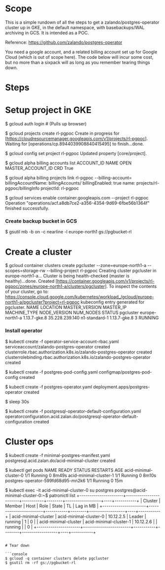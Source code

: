 # Scope

This is a simple rundown of all the steps to get a zalando/postgres-operator cluster up in GKE, in the default namespace, with basebackups/WAL archiving in GCS. It is intended as a POC.

Reference: https://github.com/zalando/postgres-operator

You need a google account, and a related billing account set up for Google Cloud (which is out of scope here). The code below will incur some cost, but no more than a sixpack will as long as you remember tearing things down.

# Steps

# Setup project in GKE

$ gcloud auth login  # (Pulls up browser)

$ gcloud projects create rl-pgpoc
Create in progress for [https://cloudresourcemanager.googleapis.com/v1/projects/rl-pgpoc].
Waiting for [operations/cp.8944039908840415495] to finish...done.
     
$ gcloud config set project rl-pgpoc
Updated property [core/project].

$ gcloud alpha billing accounts list
ACCOUNT_ID            NAME                           OPEN  MASTER_ACCOUNT_ID
<ID>				  CRD                            True

$ gcloud alpha billing projects link rl-pgpoc --billing-account=<ID>
billingAccountName: billingAccounts/<ID>
billingEnabled: true
name: projects/rl-pgpoc/billingInfo
projectId: rl-pgpoc

$ gcloud services enable container.googleapis.com --project rl-pgpoc
Operation "operations/acf.a8db7ce2-a356-4354-9d69-6fbe56b1364f" finished successfully.

### Create backup bucket in GCS

$ gsutil mb -b on -c nearline -l europe-north1 gs://pgbucket-rl

# Create a cluster

$ gcloud container clusters create pgcluster --zone=europe-north1-a --scopes=storage-rw --billing-project rl-pgpoc
<SNIP>
Creating cluster pgcluster in europe-north1-a... Cluster is being health-checked (master is healthy)...done.
Created [https://container.googleapis.com/v1/projects/rl-pgpoc/zones/europe-north1-a/clusters/pgcluster].
To inspect the contents of your cluster, go to: https://console.cloud.google.com/kubernetes/workload_/gcloud/europe-north1-a/pgcluster?project=rl-pgpoc
kubeconfig entry generated for pgcluster.
NAME       LOCATION         MASTER_VERSION  MASTER_IP       MACHINE_TYPE   NODE_VERSION  NUM_NODES  STATUS
pgcluster  europe-north1-a  1.13.7-gke.8    35.228.239.140  n1-standard-1  1.13.7-gke.8  3          RUNNING

### Install operator

$ kubectl create -f operator-service-account-rbac.yaml 
serviceaccount/zalando-postgres-operator created
clusterrole.rbac.authorization.k8s.io/zalando-postgres-operator created
clusterrolebinding.rbac.authorization.k8s.io/zalando-postgres-operator created

$ kubectl create -f postgres-pod-config.yaml 
configmap/postgres-pod-config created

$ kubectl create -f postgres-operator.yaml 
deployment.apps/postgres-operator created

$ sleep 30s

$ kubectl create -f postgresql-operator-default-configuration.yaml 
operatorconfiguration.acid.zalan.do/postgresql-operator-default-configuration created

# Cluster ops

$  kubectl create -f minimal-postgres-manifest.yaml 
postgresql.acid.zalan.do/acid-minimal-cluster created

$ kubectl get pods
NAME                                 READY   STATUS    RESTARTS   AGE
acid-minimal-cluster-0               1/1     Running   0          8m49s
acid-minimal-cluster-1               1/1     Running   0          8m10s
postgres-operator-599fd68d95-mn2k6   1/1     Running   0          15m

$ kubectl exec -it acid-minimal-cluster-0 su postgres
postgres@acid-minimal-cluster-0:~$ patronictl list
+----------------------+------------------------+-----------+--------+------------------+----+-----------+
|       Cluster        |         Member         |    Host   |  Role  |      State       | TL | Lag in MB |
+----------------------+------------------------+-----------+--------+------------------+----+-----------+
| acid-minimal-cluster | acid-minimal-cluster-0 | 10.12.2.5 | Leader |     running      |  1 |         0 |
| acid-minimal-cluster | acid-minimal-cluster-1 | 10.12.2.6 |        |     running      |    |         0 |
+----------------------+------------------------+-----------+--------+------------------+----+-----------+
```

# Tear down

```console
$ gcloud -q container clusters delete pgcluster
$ gsutil rm -rf gs://pgbucket-rl
```


